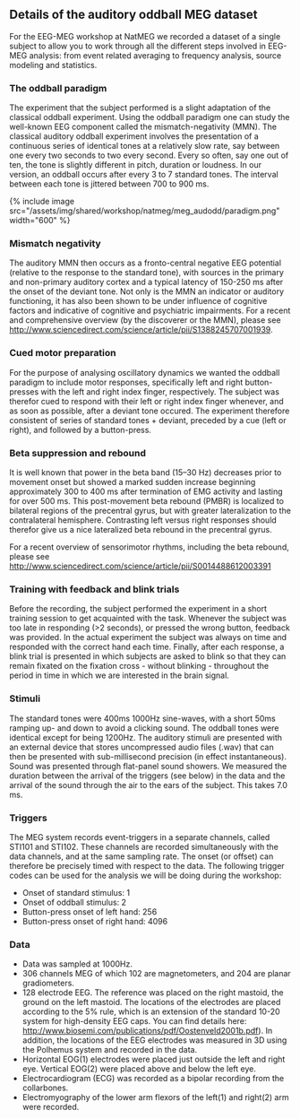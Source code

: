 ## Details of the auditory oddball MEG dataset

For the EEG-MEG workshop at NatMEG we recorded a dataset of a single subject to allow you to work through all the different steps involved in EEG-MEG analysis: from event related averaging to frequency analysis, source modeling and statistics.

### The oddball paradigm

The experiment that the subject performed is a slight adaptation of the classical oddball experiment. Using the oddball paradigm one can study the well-known EEG component called the mismatch-negativity (MMN). The classical auditory oddball experiment involves the presentation of a continuous series of identical tones at a relatively slow rate, say between one every two seconds to two every second. Every so often, say one out of ten, the tone is slightly different in pitch, duration or loudness. In our version, an oddball occurs after every 3 to 7 standard tones. The interval between each tone is jittered between 700 to 900 ms.

{% include image src="/assets/img/shared/workshop/natmeg/meg_audodd/paradigm.png" width="600" %}

### Mismatch negativity

The auditory MMN then occurs as a fronto-central negative EEG potential (relative to the response to the standard tone), with sources in the primary and non-primary auditory cortex and a typical latency of 150-250 ms after the onset of the deviant tone. Not only is the MMN an indicator or auditory functioning, it has also been shown to be under influence of cognitive factors and indicative of cognitive and psychiatric impairments.
For a recent and comprehensive overview (by the discoverer or the MMN), please see <http://www.sciencedirect.com/science/article/pii/S1388245707001939>.

### Cued motor preparation

For the purpose of analysing oscillatory dynamics we wanted the oddball paradigm to include motor responses, specifically left and right button-presses with the left and right index finger, respectively. The subject was therefor cued to respond with their left or right index finger whenever, and as soon as possible, after a deviant tone occured. The experiment therefore consistent of series of standard tones + deviant, preceded by a cue (left or right), and followed by a button-press.

### Beta suppression and rebound

It is well known that power in the beta band (15–30 Hz) decreases prior to movement onset but showed a marked sudden increase beginning approximately 300 to 400 ms after termination of EMG activity and lasting for over 500 ms. This post-movement beta rebound (PMBR) is localized to bilateral regions of the precentral gyrus, but with greater lateralization to the contralateral hemisphere. Contrasting left versus right responses should therefor give us a nice lateralized beta rebound in the precentral gyrus.

For a recent overview of sensorimotor rhythms, including the beta rebound, please see <http://www.sciencedirect.com/science/article/pii/S0014488612003391>

### Training with feedback and blink trials

Before the recording, the subject performed the experiment in a short training session to get acquainted with the task. Whenever the subject was too late in responding (>2 seconds), or pressed the wrong button, feedback was provided. In the actual experiment the subject was always on time and responded with the correct hand each time.
Finally, after each response, a blink trial is presented in which subjects are asked to blink so that they can remain fixated on the fixation cross - without blinking - throughout the period in time in which we are interested in the brain signal.

### Stimuli

The standard tones were 400ms 1000Hz sine-waves, with a short 50ms ramping up- and down to avoid a clicking sound. The oddball tones were identical except for being 1200Hz. The auditory stimuli are presented with an external device that stores uncompressed audio files (.wav) that can then be presented with sub-millisecond precision (in effect instantaneous). Sound was presented through flat-panel sound showers. We measured the duration between the arrival of the triggers (see below) in the data and the arrival of the sound through the air to the ears of the subject. This takes 7.0 ms.

### Triggers

The MEG system records event-triggers in a separate channels, called STI101 and STI102. These channels are recorded simultaneously with the data channels, and at the same sampling rate. The onset (or offset) can therefore be precisely timed with respect to the data. The following trigger codes can be used for the analysis we will be doing during the workshop:

- Onset of standard stimulus: 1
- Onset of oddball stimulus: 2
- Button-press onset of left hand: 256
- Button-press onset of right hand: 4096

### Data

- Data was sampled at 1000Hz.
- 306 channels MEG of which 102 are magnetometers, and 204 are planar gradiometers.
- 128 electrode EEG. The reference was placed on the right mastoid, the ground on the left mastoid. The locations of the electrodes are placed according to the 5% rule, which is an extension of the standard 10-20 system for high-density EEG caps. You can find details here: <http://www.biosemi.com/publications/pdf/Oostenveld2001b.pdf>). In addition, the locations of the EEG electrodes was measured in 3D using the Polhemus system and recorded in the data.
- Horizontal EOG(1) electrodes were placed just outside the left and right eye. Vertical EOG(2) were placed above and below the left eye.
- Electrocardiogram (ECG) was recorded as a bipolar recording from the collarbones.
- Electromyography of the lower arm flexors of the left(1) and right(2) arm were recorded.
